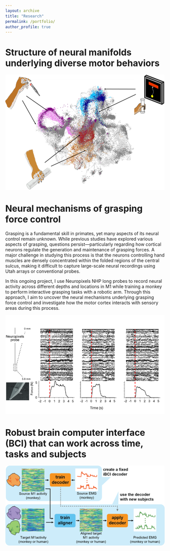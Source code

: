```yaml
---
layout: archive
title: "Research"
permalink: /portfolio/
author_profile: true
---
```


Structure of neural manifolds underlying diverse motor behaviors
====================
<img src='/images/research1.png'>

Neural mechanisms of grasping force control
====================
Grasping is a fundamental skill in primates, yet many aspects of its neural control remain unknown. While previous studies have explored various aspects of grasping, questions persist—particularly regarding how cortical neurons regulate the generation and maintenance of grasping forces. A major challenge in studying this process is that the neurons controlling hand muscles are densely concentrated within the folded regions of the central sulcus, making it difficult to capture large-scale neural recordings using Utah arrays or conventional probes.

In this ongoing project, I use Neuropixels NHP long probes to record neural activity across different depths and locations in M1 while training a monkey to perform interactive grasping tasks with a robotic arm. Through this approach, I aim to uncover the neural mechanisms underlying grasping force control and investigate how the motor cortex interacts with sensory areas during this process.

<img src='/images/research2.png'>

Robust brain computer interface (BCI) that can work across time, tasks and subjects
====================

<img src='/images/research3.png'>
